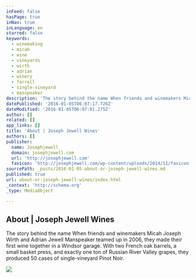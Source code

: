 ```yaml
---
inFeed: false
hasPage: true
inNav: true
inLanguage: en
starred: false
keywords:
  - winemaking
  - micah
  - wine
  - vineyards
  - wirth
  - adrian
  - winery
  - farrell
  - single-vineyard
  - manspeaker
description: 'The story behind the name When friends and winemakers Micah Joseph Wirth and Adrian Jewell Manspeaker teamed up in 2006, they made their first wine together in a Windsor garage. With two French oak barrels, a small basket press, and exactly one ton of Russian River Valley grapes, they produced 50 cases of single-vineyard Pinot Noir.'
datePublished: '2016-01-05T06:07:17.726Z'
dateModified: '2016-01-05T06:07:01.275Z'
author: []
related: []
app_links: []
title: 'About | Joseph Jewell Wines'
authors: []
publisher:
  name: Josephjewell
  domain: josephjewell.com
  url: 'http://josephjewell.com'
  favicon: 'http://josephjewell.com/wp-content/uploads/2014/11/favicon.ico'
sourcePath: _posts/2016-01-05-about-or-joseph-jewell-wines.md
published: true
url: about-or-joseph-jewell-wines/index.html
_context: 'http://schema.org'
_type: MediaObject

---
```

<article style=""><h1>About | Joseph Jewell Wines</h1><p>The story behind the name When friends and winemakers Micah Joseph Wirth and Adrian Jewell Manspeaker teamed up in 2006, they made their first wine together in a Windsor garage. With two French oak barrels, a small basket press, and exactly one ton of Russian River Valley grapes, they produced 50 cases of single-vineyard Pinot Noir.</p><img src="https://s3-us-west-2.amazonaws.com/the-grid-img/p/5f72cb0e7a7815abc3472aa1d4bcd5afa2aee28b.jpg" /></article>